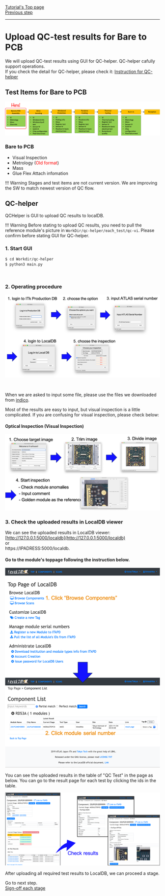 [Tutorial's Top page](flow.md)<br>
[Previous step](register_module.md)<br>
<hr>

# Upload QC-test results for Bare to PCB

We will upload QC-test results using GUI for QC-helper. QC-helper cafully support operations.<br>
If you check the detail for QC-helper, please check it: [Instruction for QC-helper](https://gitlab.cern.ch/atlas-itk/sw/db/pixels/qc-viz-tools-dev/qc-helper/-/tree/master/doc/Instruction)

## Test Items for Bare to PCB

![demo scan](../images/qc-flow/stage_bare.png)

### Bare to PCB
- Visual Inspection
- Metrology (<span style="color: red; ">Old format</span>)
- Mass
- Glue Flex Attach infomation

!!! Warning
    Stages and test items are not current version. We are improving the SW to match newest version of QC flow.<br>


## QC-helper
QCHelper is GUI to upload QC results to localDB.

!!! Warning
    Before stating to upload QC results, you need to pull the reference module's picture in `WorkDir/qc-helper/each_test/qc-vi`. Please confirm before stating GUI for QC-helper.<br>


### 1. Start GUI

```bash
$ cd Workdir/qc-helper
$ python3 main.py
```
<br>

### 2. Operating procedure

![demo scan](../images/qc-flow/qchelper_bare.png)

<br>

When we are asked to input some file, please use the files we downloaded from [indico](https://indico.cern.ch/event/1093086/).

Most of the results are easy to input, but visual inspection is a little complicated. If you are confusing for visual inspection, please check below:


#### Optical Inspection (Visual Inspection)
![demo optical](../images/qc-flow/qchelper_visual.png)


### 3. Check the uploaded results in LocalDB viewer

We can see the uploaded results in LocalDB viewer:<br>
[http://127.0.0.1:5000/localdb](http://127.0.0.1:5000/localdb)<br>
or <br>
https://IPADRESS:5000/localdb.

#### Go to the module's toppage following the instruction below.
![demo scan](../images/qc-flow/goto_module_toppage.png)

You can see the uploaded results in the table of "QC Test" in the page as below.
You can go to the result page for each test by clicking the ids in the table.

![demo scan](../images/qc-flow/check_results_localdb.png)

After uploading all required test results to LocalDB, we can proceed a stage.

Go to next step.<br>
[Sign-off each stage](signoffbare.md)<br>
